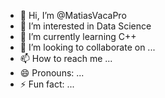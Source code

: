 - 👋 Hi, I’m @MatiasVacaPro
- 👀 I’m interested in Data Science
- 🌱 I’m currently learning C++
- 💞️ I’m looking to collaborate on ...
- 📫 How to reach me ...
- 😄 Pronouns: ...
- ⚡ Fun fact: ...

<!--
MatiasVacaPro/MatiasVacaPro is a ✨ special ✨ repository because its `README.md` (this file) appears on your GitHub profile.
You can click the Preview link to take a look at your changes.
-->
